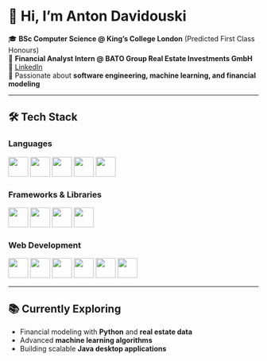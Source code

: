 # 👋 Hi, I’m Anton Davidouski  

🎓 **BSc Computer Science @ King’s College London** (Predicted First Class Honours)  
💼 **Financial Analyst Intern @ BATO Group Real Estate Investments GmbH**  
🔗 [LinkedIn](https://www.linkedin.com/in/anton-davidouski-021b66256/)  
🔬 Passionate about **software engineering, machine learning, and financial modeling**  

---

## 🛠️ Tech Stack  

### **Languages**  
<img src="https://cdn.jsdelivr.net/gh/devicons/devicon/icons/python/python-original.svg" width="40" height="40"/>  
<img src="https://cdn.jsdelivr.net/gh/devicons/devicon/icons/java/java-original.svg" width="40" height="40"/>  
<img src="https://cdn.jsdelivr.net/gh/devicons/devicon/icons/cplusplus/cplusplus-original.svg" width="40" height="40"/>  
<img src="https://cdn.jsdelivr.net/gh/devicons/devicon/icons/javascript/javascript-original.svg" width="40" height="40"/>  
<img src="https://cdn.jsdelivr.net/gh/devicons/devicon/icons/mysql/mysql-original.svg" width="40" height="40"/>  

### **Frameworks & Libraries**  
<img src="https://cdn.jsdelivr.net/gh/devicons/devicon/icons/tensorflow/tensorflow-original.svg" width="40" height="40"/>  
<img src="https://cdn.jsdelivr.net/gh/devicons/devicon/icons/numpy/numpy-original.svg" width="40" height="40"/>  
<img src="https://cdn.jsdelivr.net/gh/devicons/devicon/icons/pandas/pandas-original.svg" width="40" height="40"/>  
<img src="https://sklearn.org/stable/_static/scikit-learn-logo-small.png" width="40" height="40"/>  

### **Web Development**  
<img src="https://cdn.jsdelivr.net/gh/devicons/devicon/icons/html5/html5-original.svg" width="40" height="40"/>  
<img src="https://cdn.jsdelivr.net/gh/devicons/devicon/icons/css3/css3-original.svg" width="40" height="40"/>  
<img src="https://cdn.jsdelivr.net/gh/devicons/devicon/icons/react/react-original.svg" width="40" height="40"/>  
<img src="https://cdn.jsdelivr.net/gh/devicons/devicon/icons/tailwindcss/tailwindcss-plain.svg" width="40" height="40"/>  
<img src="https://cdn.jsdelivr.net/gh/devicons/devicon/icons/flask/flask-original.svg" width="40" height="40"/>  
<img src="https://seeklogo.com/images/S/supabase-logo-DCC676FFE2-seeklogo.com.png" width="40" height="40"/>  

---

## 📚 Currently Exploring  
- Financial modeling with **Python** and **real estate data**  
- Advanced **machine learning algorithms**  
- Building scalable **Java desktop applications**  